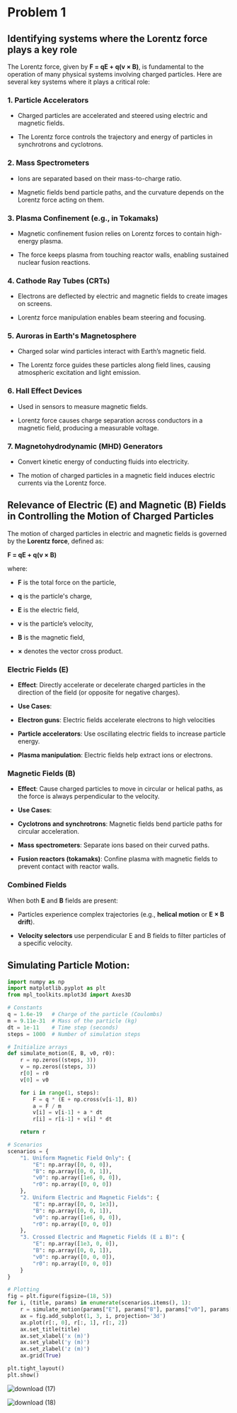 # Problem 1

## Identifying systems where the Lorentz force plays a key role

The Lorentz force, given by **F = qE + q(v × B)**, is fundamental to the operation of many physical systems involving charged particles. Here are several key systems where it plays a critical role:

### 1. **Particle Accelerators**

- Charged particles are accelerated and steered using electric and magnetic fields.

- The Lorentz force controls the trajectory and energy of particles in synchrotrons and cyclotrons.

### 2. **Mass Spectrometers**

- Ions are separated based on their mass-to-charge ratio.

- Magnetic fields bend particle paths, and the curvature depends on the Lorentz force acting on them.

### 3. **Plasma Confinement (e.g., in Tokamaks)**

- Magnetic confinement fusion relies on Lorentz forces to contain high-energy plasma.

- The force keeps plasma from touching reactor walls, enabling sustained nuclear fusion reactions.

### 4. **Cathode Ray Tubes (CRTs)**

- Electrons are deflected by electric and magnetic fields to create images on screens.

- Lorentz force manipulation enables beam steering and focusing.

### 5. **Auroras in Earth's Magnetosphere**

- Charged solar wind particles interact with Earth’s magnetic field.

- The Lorentz force guides these particles along field lines, causing atmospheric excitation and light emission.

### 6. **Hall Effect Devices**

- Used in sensors to measure magnetic fields.

- Lorentz force causes charge separation across conductors in a magnetic field, producing a measurable voltage.

### 7. **Magnetohydrodynamic (MHD) Generators**

- Convert kinetic energy of conducting fluids into electricity.

- The motion of charged particles in a magnetic field induces electric currents via the Lorentz force.


## Relevance of Electric (**E**) and Magnetic (**B**) Fields in Controlling the Motion of Charged Particles

The motion of charged particles in electric and magnetic fields is governed by the **Lorentz force**, defined as:

**F = qE + q(v × B)**

where:  

- **F** is the total force on the particle,  

- **q** is the particle's charge,  

- **E** is the electric field,  

- **v** is the particle’s velocity, 

- **B** is the magnetic field,  

- **×** denotes the vector cross product.

### Electric Fields (**E**)

- **Effect**: Directly accelerate or decelerate charged particles in the direction of the field (or opposite for negative charges).

- **Use Cases**:

- **Electron guns**: Electric fields accelerate electrons to high velocities

- **Particle accelerators**: Use oscillating electric fields to increase particle energy.

- **Plasma manipulation**: Electric fields help extract ions or electrons.

### Magnetic Fields (**B**)

- **Effect**: Cause charged particles to move in circular or helical paths, as the force is always perpendicular to the velocity.

- **Use Cases**:

- **Cyclotrons and synchrotrons**: Magnetic fields bend particle paths for circular acceleration.

- **Mass spectrometers**: Separate ions based on their curved paths.

- **Fusion reactors (tokamaks)**: Confine plasma with magnetic fields to prevent contact with reactor walls.

### Combined Fields

When both **E** and **B** fields are present:

- Particles experience complex trajectories (e.g., **helical motion** or **E × B drift**).

- **Velocity selectors** use perpendicular E and B fields to filter particles of a specific velocity.

## Simulating Particle Motion:







```python
import numpy as np
import matplotlib.pyplot as plt
from mpl_toolkits.mplot3d import Axes3D

# Constants
q = 1.6e-19   # Charge of the particle (Coulombs)
m = 9.11e-31  # Mass of the particle (kg)
dt = 1e-11    # Time step (seconds)
steps = 1000  # Number of simulation steps

# Initialize arrays
def simulate_motion(E, B, v0, r0):
    r = np.zeros((steps, 3))
    v = np.zeros((steps, 3))
    r[0] = r0
    v[0] = v0

    for i in range(1, steps):
        F = q * (E + np.cross(v[i-1], B))
        a = F / m
        v[i] = v[i-1] + a * dt
        r[i] = r[i-1] + v[i] * dt

    return r

# Scenarios
scenarios = {
    "1. Uniform Magnetic Field Only": {
        "E": np.array([0, 0, 0]),
        "B": np.array([0, 0, 1]),
        "v0": np.array([1e6, 0, 0]),
        "r0": np.array([0, 0, 0])
    },
    "2. Uniform Electric and Magnetic Fields": {
        "E": np.array([0, 0, 1e3]),
        "B": np.array([0, 0, 1]),
        "v0": np.array([1e6, 0, 0]),
        "r0": np.array([0, 0, 0])
    },
    "3. Crossed Electric and Magnetic Fields (E ⊥ B)": {
        "E": np.array([1e3, 0, 0]),
        "B": np.array([0, 0, 1]),
        "v0": np.array([0, 0, 0]),
        "r0": np.array([0, 0, 0])
    }
}

# Plotting
fig = plt.figure(figsize=(18, 5))
for i, (title, params) in enumerate(scenarios.items(), 1):
    r = simulate_motion(params["E"], params["B"], params["v0"], params["r0"])
    ax = fig.add_subplot(1, 3, i, projection='3d')
    ax.plot(r[:, 0], r[:, 1], r[:, 2])
    ax.set_title(title)
    ax.set_xlabel('x (m)')
    ax.set_ylabel('y (m)')
    ax.set_zlabel('z (m)')
    ax.grid(True)

plt.tight_layout()
plt.show()
```



![download (17)](https://github.com/user-attachments/assets/afd9983c-5aee-49e8-ad99-e58f02bf5076)




![download (18)](https://github.com/user-attachments/assets/a62af7d8-3c83-472d-a56a-4a2afc7d9b5d)






